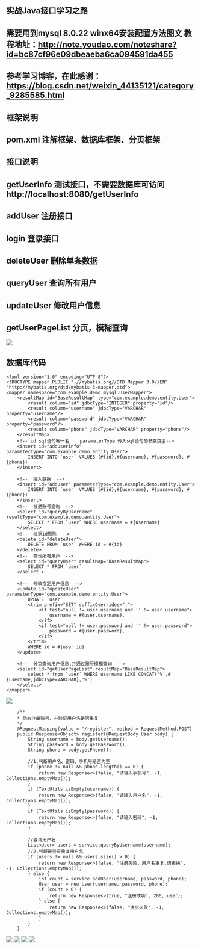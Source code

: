 
## 实战Java接口学习之路

## 需要用到mysql  8.0.22 winx64安装配置方法图文 教程地址：http://note.youdao.com/noteshare?id=bc87cf96e09dbeaeba6ca094591da455

## 参考学习博客，在此感谢：https://blog.csdn.net/weixin_44135121/category_9285585.html

## 框架说明
## pom.xml 注解框架、数据库框架、分页框架

## 接口说明
## getUserInfo          测试接口，不需要数据库可访问 http://localhost:8080/getUserInfo
## addUser              注册接口
## login                登录接口
## deleteUser           删除单条数据
## queryUser            查询所有用户
## updateUser           修改用户信息
## getUserPageList      分页，模糊查询


![](image/mysql.jpg)

## 数据库代码
````
<?xml version="1.0" encoding="UTF-8"?>
<!DOCTYPE mapper PUBLIC "-//mybatis.org//DTD Mapper 3.0//EN" "http://mybatis.org/dtd/mybatis-3-mapper.dtd">
<mapper namespace="com.example.demo.mysql.UserMapper">
    <resultMap id="BaseResultMap" type="com.example.demo.entity.User">
        <result column="id" jdbcType="INTEGER" property="id"/>
        <result column="username" jdbcType="VARCHAR" property="username"/>
        <result column="password" jdbcType="VARCHAR" property="password"/>
        <result column="phone" jdbcType="VARCHAR" property="phone"/>
    </resultMap>
    <!-- id sql语句唯一名    parameterType 传入sql语句的参数类型-->
    <insert id="addUserInfo" parameterType="com.example.demo.entity.User">
        INSERT INTO `user` VALUES (#{id},#{username}, #{password}, #{phone})
    </insert>
    
    <!--  插入数据  -->
    <insert id="addUser" parameterType="com.example.demo.entity.User">
        INSERT INTO `user` VALUES (#{id},#{username}, #{password}, #{phone})
    </insert>
    <!--  根据账号查询  -->
    <select id="queryByUsername" resultType="com.example.demo.entity.User">
        SELECT * FROM `user` WHERE username = #{username}
    </select>
    <!--  根据id删除  -->
    <delete id="deleteUser">
        DELETE FROM `user` WHERE id = #{id}
    </delete>
    <!--  查询所有用户  -->
    <select id="queryUser" resultMap="BaseResultMap">
        SELECT * FROM `user`
    </select >
    
    <!--  修改指定用户信息  -->
    <update id="updateUser"  parameterType="com.example.demo.entity.User">
        UPDATE `user`
        <trim prefix="SET" suffixOverrides=",">
            <if test="null != user.username and '' != user.username">
                username = #{user.username},
            </if>
            <if test="null != user.password and '' != user.password">
                password = #{user.password},
            </if>
        </trim>
        WHERE id = #{user.id}
    </update>
    
    <!--  分页查询用户信息,并通过账号模糊查询  -->
    <select id="getUserPageList" resultMap="BaseResultMap">
        select * from `user` WHERE username LIKE CONCAT('%',#{username,jdbcType=VARCHAR},'%')
    </select>
</mapper>
````


![](image/addUser.jpg)

````
    /**
    * 动态注册账号，并验证用户名是否重复
    */
    @RequestMapping(value = "/register", method = RequestMethod.POST)
    public Response<Object> register(@RequestBody User body) {
        String username = body.getUsername();
        String password = body.getPassword();
        String phone = body.getPhone();

        //1.判断用户名、密码、手机号是否为空
        if (phone != null && phone.length() == 0) {
            return new Response<>(false, "请输入手机号", -1, Collections.emptyMap());
        }
        if (TextUtils.isEmpty(username)) {
            return new Response<>(false, "请输入用户名", -1, Collections.emptyMap());
        }
        if (TextUtils.isEmpty(password)) {
            return new Response<>(false, "请输入密码", -1, Collections.emptyMap());
        }

        //查询用户名
        List<User> users = service.queryByUsername(username);
        //2.判断是否有重复用户名
        if (users != null && users.size() > 0) {
            return new Response<>(false, "注册失败，用户名重复,请更换", -1, Collections.emptyMap());
        } else {
            int count = service.addUser(username, password, phone);
            User user = new User(username, password, phone);
            if (count > 0) {
                return new Response<>(true, "注册成功", 200, user);
            } else {
                return new Response<>(false, "注册失败", -1, Collections.emptyMap());
            }
        }
    }
````

![](image/login.jpg)
![](image/delete.jpg)
![](image/updateUser.jpg)
![](image/getUserPageList.jpg)
      

  
   



